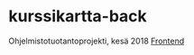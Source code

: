 # kurssikartta-back
Ohjelmistotuotantoprojekti, kesä 2018
[Frontend](https://github.com/kurssikartta-ohtuprojekti/kurssikartta-front)
